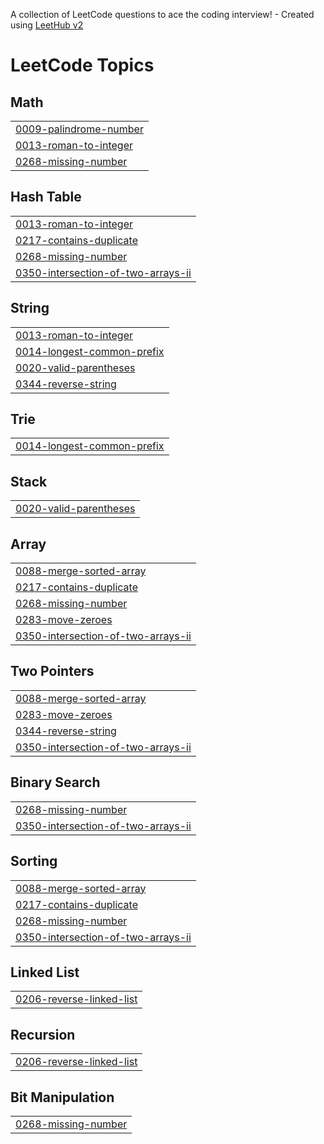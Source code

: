 A collection of LeetCode questions to ace the coding interview! - Created using [LeetHub v2](https://github.com/arunbhardwaj/LeetHub-2.0)
<!---LeetCode Topics Start-->
# LeetCode Topics
## Math
|  |
| ------- |
| [0009-palindrome-number](https://github.com/suyeshrimal/LeetCode/tree/master/0009-palindrome-number) |
| [0013-roman-to-integer](https://github.com/suyeshrimal/LeetCode/tree/master/0013-roman-to-integer) |
| [0268-missing-number](https://github.com/suyeshrimal/LeetCode/tree/master/0268-missing-number) |
## Hash Table
|  |
| ------- |
| [0013-roman-to-integer](https://github.com/suyeshrimal/LeetCode/tree/master/0013-roman-to-integer) |
| [0217-contains-duplicate](https://github.com/suyeshrimal/LeetCode/tree/master/0217-contains-duplicate) |
| [0268-missing-number](https://github.com/suyeshrimal/LeetCode/tree/master/0268-missing-number) |
| [0350-intersection-of-two-arrays-ii](https://github.com/suyeshrimal/LeetCode/tree/master/0350-intersection-of-two-arrays-ii) |
## String
|  |
| ------- |
| [0013-roman-to-integer](https://github.com/suyeshrimal/LeetCode/tree/master/0013-roman-to-integer) |
| [0014-longest-common-prefix](https://github.com/suyeshrimal/LeetCode/tree/master/0014-longest-common-prefix) |
| [0020-valid-parentheses](https://github.com/suyeshrimal/LeetCode/tree/master/0020-valid-parentheses) |
| [0344-reverse-string](https://github.com/suyeshrimal/LeetCode/tree/master/0344-reverse-string) |
## Trie
|  |
| ------- |
| [0014-longest-common-prefix](https://github.com/suyeshrimal/LeetCode/tree/master/0014-longest-common-prefix) |
## Stack
|  |
| ------- |
| [0020-valid-parentheses](https://github.com/suyeshrimal/LeetCode/tree/master/0020-valid-parentheses) |
## Array
|  |
| ------- |
| [0088-merge-sorted-array](https://github.com/suyeshrimal/LeetCode/tree/master/0088-merge-sorted-array) |
| [0217-contains-duplicate](https://github.com/suyeshrimal/LeetCode/tree/master/0217-contains-duplicate) |
| [0268-missing-number](https://github.com/suyeshrimal/LeetCode/tree/master/0268-missing-number) |
| [0283-move-zeroes](https://github.com/suyeshrimal/LeetCode/tree/master/0283-move-zeroes) |
| [0350-intersection-of-two-arrays-ii](https://github.com/suyeshrimal/LeetCode/tree/master/0350-intersection-of-two-arrays-ii) |
## Two Pointers
|  |
| ------- |
| [0088-merge-sorted-array](https://github.com/suyeshrimal/LeetCode/tree/master/0088-merge-sorted-array) |
| [0283-move-zeroes](https://github.com/suyeshrimal/LeetCode/tree/master/0283-move-zeroes) |
| [0344-reverse-string](https://github.com/suyeshrimal/LeetCode/tree/master/0344-reverse-string) |
| [0350-intersection-of-two-arrays-ii](https://github.com/suyeshrimal/LeetCode/tree/master/0350-intersection-of-two-arrays-ii) |
## Binary Search
|  |
| ------- |
| [0268-missing-number](https://github.com/suyeshrimal/LeetCode/tree/master/0268-missing-number) |
| [0350-intersection-of-two-arrays-ii](https://github.com/suyeshrimal/LeetCode/tree/master/0350-intersection-of-two-arrays-ii) |
## Sorting
|  |
| ------- |
| [0088-merge-sorted-array](https://github.com/suyeshrimal/LeetCode/tree/master/0088-merge-sorted-array) |
| [0217-contains-duplicate](https://github.com/suyeshrimal/LeetCode/tree/master/0217-contains-duplicate) |
| [0268-missing-number](https://github.com/suyeshrimal/LeetCode/tree/master/0268-missing-number) |
| [0350-intersection-of-two-arrays-ii](https://github.com/suyeshrimal/LeetCode/tree/master/0350-intersection-of-two-arrays-ii) |
## Linked List
|  |
| ------- |
| [0206-reverse-linked-list](https://github.com/suyeshrimal/LeetCode/tree/master/0206-reverse-linked-list) |
## Recursion
|  |
| ------- |
| [0206-reverse-linked-list](https://github.com/suyeshrimal/LeetCode/tree/master/0206-reverse-linked-list) |
## Bit Manipulation
|  |
| ------- |
| [0268-missing-number](https://github.com/suyeshrimal/LeetCode/tree/master/0268-missing-number) |
<!---LeetCode Topics End-->